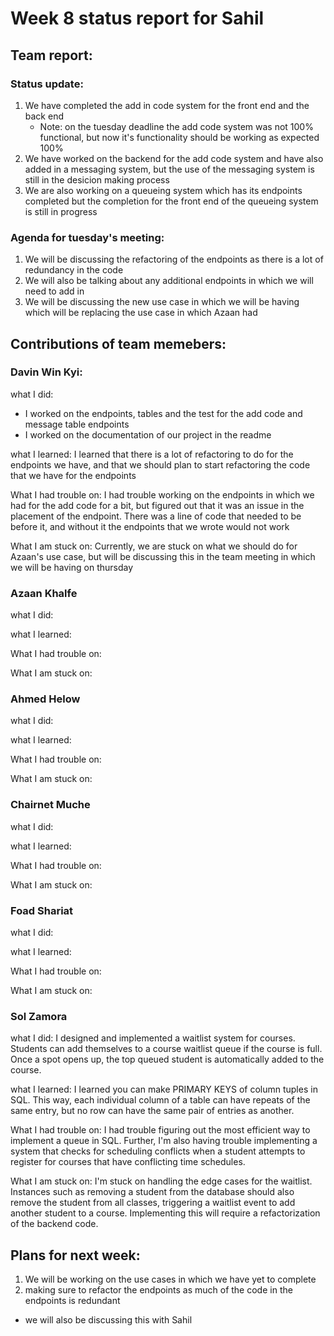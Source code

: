 # Week 8 status report for Sahil

## Team report:
### Status update:
1. We have completed the add in code system for the front end and the back end
   - Note: on the tuesday deadline the add code system was not 100% functional, but now it's functionality should be working as expected 100%
2. We have worked on the backend for the add code system and have also added in
   a messaging system, but the use of the messaging system is still in the desicion
   making process
3. We are also working on a queueing system which has its endpoints completed
   but the completion for the front end of the queueing system is still in progress


### Agenda for tuesday's meeting:
1. We will be discussing the refactoring of the endpoints as there is a lot of
   redundancy in the code
2. We will also be talking about any additional endpoints in which we will need to add in
3. We will be discussing the new use case in which we will be having which will be replacing the use case in which Azaan had

## Contributions of team memebers:

### Davin Win Kyi:

what I did:
- I worked on the endpoints, tables and the test for the add code and message table endpoints
- I worked on the documentation of our project in the readme

what I learned:
I learned that there is a lot of refactoring to do for the endpoints we have, and that we should plan to start refactoring the code that we have for the endpoints


What I had trouble on:
I had trouble working on the endpoints in which we had for the add code for a bit,
but figured out that it was an issue in the placement of the endpoint. There
was a line of code that needed to be before it, and without it the endpoints that
we wrote would not work


What I am stuck on:
Currently, we are stuck on what we should do for Azaan's use case, but will be discussing this in the team meeting in which we will be having on thursday


### Azaan Khalfe
what I did:

what I learned:

What I had trouble on:

What I am stuck on:


### Ahmed Helow

what I did:


what I learned:


What I had trouble on:


What I am stuck on:


### Chairnet Muche
what I did:

what I learned:

What I had trouble on:

What I am stuck on:



### Foad Shariat
what I did:


what I learned:


What I had trouble on:


What I am stuck on:


### Sol Zamora
what I did:
I designed and implemented a waitlist system for courses. Students can add themselves to a course waitlist queue if the course is full. Once a spot opens up, the top queued student is automatically added to the course.

what I learned:
I learned you can make PRIMARY KEYS of column tuples in SQL. This way, each individual column of a table can have repeats of the same entry, but no row can have the same pair of entries as another.

What I had trouble on:
I had trouble figuring out the most efficient way to implement a queue in SQL. Further, I'm also having trouble implementing a system that checks for scheduling conflicts when a student attempts to register for courses that have conflicting time schedules.

What I am stuck on:
I'm stuck on handling the edge cases for the waitlist. Instances such as removing a student from the database should also remove the student from all classes, triggering a waitlist event to add another student to a course. Implementing this will require a refactorization of the backend code.


## Plans for next week:
1. We will be working on the use cases in which we have yet to complete
2. making sure to refactor the endpoints as much of the code in the endpoints is redundant
- we will also be discussing this with Sahil
